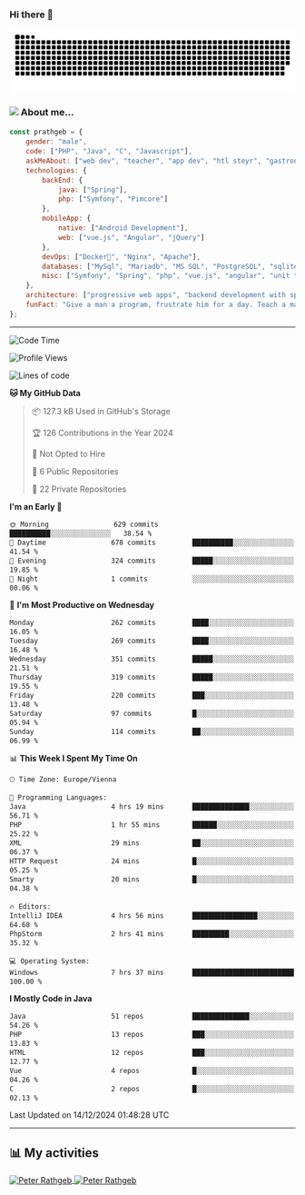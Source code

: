 ### Hi there 👋

<div align="center">
  <img  src="https://github.com/1999AZZAR/1999AZZAR/blob/main/resources/img/grid-snake.svg"
       alt="snake" />
</div>

### <img src="https://media.giphy.com/media/VgCDAzcKvsR6OM0uWg/giphy.gif" width="50"> About me...  

```javascript
const prathgeb = {
    gender: "male",
    code: ["PHP", "Java", "C", "Javascript"],
    askMeAbout: ["web dev", "teacher", "app dev", "htl steyr", "gastronaut"],
    technologies: {
        backEnd: {
            java: ["Spring"],
            php: ["Symfony", "Pimcore"]
        },
        mobileApp: {
            native: ["Android Development"],
            web: ["vue.js", "Angular", "jQuery"]
        },
        devOps: ["Docker🐳", "Nginx", "Apache"],
        databases: ["MySql", "Mariadb", "MS SQL", "PostgreSQL", "sqlite"],
        misc: ["Symfony", "Spring", "php", "vue.js", "angular", "unit testing", "ci/cd using github actions"]
    },
    architecture: ["progressive web apps", "backend development with spring", "backend development with symfony"],
    funFact: "Give a man a program, frustrate him for a day. Teach a man to program, frustrate him for a lifetime."
};
```

---
<!--START_SECTION:waka-->
![Code Time](http://img.shields.io/badge/Code%20Time-819%20hrs%2059%20mins-blue)

![Profile Views](http://img.shields.io/badge/Profile%20Views-0-blue)

![Lines of code](https://img.shields.io/badge/From%20Hello%20World%20I%27ve%20Written-3.6%20million%20lines%20of%20code-blue)

**🐱 My GitHub Data** 

> 📦 127.3 kB Used in GitHub's Storage 
 > 
> 🏆 126 Contributions in the Year 2024
 > 
> 🚫 Not Opted to Hire
 > 
> 📜 6 Public Repositories 
 > 
> 🔑 22 Private Repositories 
 > 
**I'm an Early 🐤** 

```text
🌞 Morning                629 commits         ██████████░░░░░░░░░░░░░░░   38.54 % 
🌆 Daytime                678 commits         ██████████░░░░░░░░░░░░░░░   41.54 % 
🌃 Evening                324 commits         █████░░░░░░░░░░░░░░░░░░░░   19.85 % 
🌙 Night                  1 commits           ░░░░░░░░░░░░░░░░░░░░░░░░░   00.06 % 
```
📅 **I'm Most Productive on Wednesday** 

```text
Monday                   262 commits         ████░░░░░░░░░░░░░░░░░░░░░   16.05 % 
Tuesday                  269 commits         ████░░░░░░░░░░░░░░░░░░░░░   16.48 % 
Wednesday                351 commits         █████░░░░░░░░░░░░░░░░░░░░   21.51 % 
Thursday                 319 commits         █████░░░░░░░░░░░░░░░░░░░░   19.55 % 
Friday                   220 commits         ███░░░░░░░░░░░░░░░░░░░░░░   13.48 % 
Saturday                 97 commits          █░░░░░░░░░░░░░░░░░░░░░░░░   05.94 % 
Sunday                   114 commits         ██░░░░░░░░░░░░░░░░░░░░░░░   06.99 % 
```


📊 **This Week I Spent My Time On** 

```text
🕑︎ Time Zone: Europe/Vienna

💬 Programming Languages: 
Java                     4 hrs 19 mins       ██████████████░░░░░░░░░░░   56.71 % 
PHP                      1 hr 55 mins        ██████░░░░░░░░░░░░░░░░░░░   25.22 % 
XML                      29 mins             ██░░░░░░░░░░░░░░░░░░░░░░░   06.37 % 
HTTP Request             24 mins             █░░░░░░░░░░░░░░░░░░░░░░░░   05.25 % 
Smarty                   20 mins             █░░░░░░░░░░░░░░░░░░░░░░░░   04.38 % 

🔥 Editors: 
IntelliJ IDEA            4 hrs 56 mins       ████████████████░░░░░░░░░   64.68 % 
PhpStorm                 2 hrs 41 mins       █████████░░░░░░░░░░░░░░░░   35.32 % 

💻 Operating System: 
Windows                  7 hrs 37 mins       █████████████████████████   100.00 % 
```

**I Mostly Code in Java** 

```text
Java                     51 repos            ██████████████░░░░░░░░░░░   54.26 % 
PHP                      13 repos            ███░░░░░░░░░░░░░░░░░░░░░░   13.83 % 
HTML                     12 repos            ███░░░░░░░░░░░░░░░░░░░░░░   12.77 % 
Vue                      4 repos             █░░░░░░░░░░░░░░░░░░░░░░░░   04.26 % 
C                        2 repos             █░░░░░░░░░░░░░░░░░░░░░░░░   02.13 % 
```




 Last Updated on 14/12/2024 01:48:28 UTC
<!--END_SECTION:waka-->

---
  ## 📊 My activities
  <a href="https://github.com/prathgeb">
    <img width=450 height=170 align="center" alt="Peter Rathgeb" src="https://github-readme-stats.vercel.app/api?username=prathgeb&include_all_commits=true&count_private=true&theme=midnight-purple&show_icons=true&bg_color=0D1117&hide_border=true" />
  </a>
  <a href="https://github.com/prathgeb">
    <img align="center" alt="Peter Rathgeb" src="https://github-readme-stats.vercel.app/api/top-langs/?username=prathgeb&include_all_commits=true&count_private=true&theme=midnight-purple&show_icons=true&layout=compact&bg_color=0D1117&hide_border=true" />
  </a>
